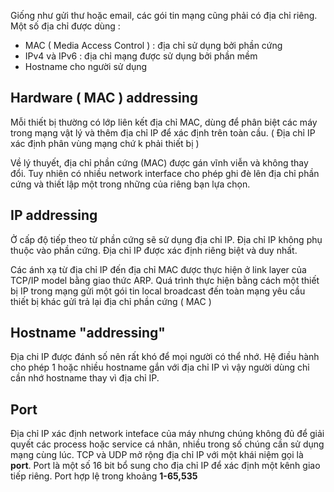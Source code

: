 Giống như gửi thư hoặc email, các gói tin mạng cũng phải có địa chỉ riêng. Một số địa chỉ được dùng :

- MAC ( Media Access Control ) : địa chỉ sử dụng bởi phần cứng
- IPv4 và IPv6 : địa chỉ mạng được sử dụng bởi phần mềm
- Hostname cho người sử dụng 

## Hardware ( MAC ) addressing

Mỗi thiết bị thường có lớp liên kết địa chỉ MAC, dùng để phân biệt các máy trong mạng vật lý và thêm địa chỉ IP để xác định trên toàn cầu. ( Địa chỉ IP xác định phân vùng mạng chứ k phải thiết bị )

Về lý thuyết, địa chỉ phần cứng (MAC) được gán vĩnh viễn và không thay đổi. Tuy nhiên có nhiều network interface cho phép ghi đè lên địa chỉ phần cứng và thiết lập một trong những của riêng bạn lựa chọn. 

## IP addressing

Ở cấp độ tiếp theo từ phần cứng sẽ sử dụng địa chỉ IP. Địa chỉ IP không phụ thuộc vào phần cứng. Địa chỉ IP được xác định riêng biệt và duy nhất.

Các ánh xạ từ địa chỉ IP đến địa chỉ MAC được thực hiện ở link layer của TCP/IP model bằng giao thức ARP. Quá trình thực hiện bằng cách một thiết bị IP trong mạng gửi một gói tin local broadcast đến toàn mạng yêu cầu thiết bị khác gửi trả lại địa chỉ phần cứng ( MAC ) 

## Hostname "addressing"

Địa chi IP được đánh số nên rất khó để mọi người có thể nhớ. Hệ điều hành cho phép 1 hoặc nhiều hostname gắn với địa chỉ IP vì vậy người dùng chỉ cần nhớ hostname thay vì địa chỉ IP.

## Port 

Địa chỉ IP xác định network inteface của máy nhưng chúng không đủ để giải quyết các process hoặc service cá nhân, nhiều trong số chúng cần sử dụng mạng cùng lúc. TCP và UDP mở rộng địa chỉ IP với một khái niệm gọi là **port**. Port là một số 16 bit bổ sung cho địa chỉ IP để xác định một kênh giao tiếp riêng. Port hợp lệ trong khoảng **1-65,535**
